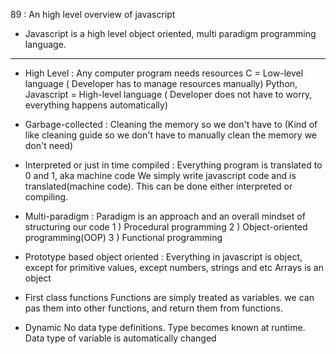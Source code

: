 89 : An high level overview of javascript

- Javascript is a high level object oriented, multi paradigm programming language.

---------------
- High Level : 
    Any computer program needs resources
    C = Low-level language ( Developer has to manage resources manually)
    Python, Javascript = High-level language ( Developer does not have to worry, everything happens automatically)

- Garbage-collected : 
    Cleaning the memory so we don't have to
    (Kind of like cleaning guide so we don't have to manually clean the memory we don't need)

- Interpreted or just in time compiled :
    Everything program is translated to 0 and 1, aka machine code
    We simply write javascript code and is translated(machine code).
    This can be done either interpreted or compiling.

- Multi-paradigm :
    Paradigm is an approach and an overall mindset of structuring our code
    1 ) Procedural programming
    2 ) Object-oriented programming(OOP)
    3 ) Functional programming

- Prototype based object oriented :
    Everything in javascript is object, except for primitive values, except numbers, strings and etc
    Arrays is an object

- First class functions
    Functions are simply treated as variables. we can pas them into other functions, and return them from functions.

- Dynamic
    No data type definitions. Type becomes known at runtime.
    Data type of variable is automatically changed














